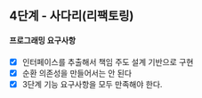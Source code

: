 ## 4단계 - 사다리(리팩토링)

#### 프로그래밍 요구사항

* [x] 인터페이스를 추출해서 책임 주도 설계 기반으로 구현
* [x] 순환 의존성을 만들어서는 안 된다
* [x] 3단계 기능 요구사항을 모두 만족해야 한다.